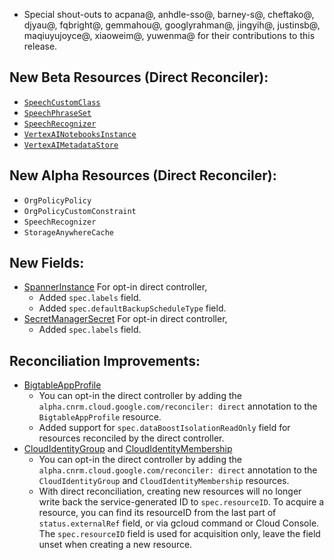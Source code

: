 *   Special shout-outs to acpana@, anhdle-sso@, barney-s@, cheftako@, djyau@,
    fqbright@, gemmahou@, googlyrahman@, jingyih@, justinsb@, maqiuyujoyce@,
    xiaoweim@, yuwenma@ for their contributions to this release.

## New Beta Resources (Direct Reconciler):

*   [`SpeechCustomClass`](https://cloud.google.com/config-connector/docs/reference/resource-docs/speech/speechcustomclass)
*   [`SpeechPhraseSet`](https://cloud.google.com/config-connector/docs/reference/resource-docs/speech/speechphraseset)
*   [`SpeechRecognizer`](https://cloud.google.com/config-connector/docs/reference/resource-docs/speech/speechrecognizer)
*   [`VertexAINotebooksInstance`](https://cloud.google.com/config-connector/docs/reference/resource-docs/notebooks/notebookinstance)
*   [`VertexAIMetadataStore`](https://cloud.google.com/config-connector/docs/reference/resource-docs/vertexai/vertexaimetadatastore)

## New Alpha Resources (Direct Reconciler):

*   `OrgPolicyPolicy`
*   `OrgPolicyCustomConstraint`
*   `SpeechRecognizer`
*   `StorageAnywhereCache`

## New Fields:

*   [SpannerInstance](https://cloud.google.com/config-connector/docs/reference/resource-docs/spanner/spannerinstance)
    For opt-in direct controller,
    *   Added `spec.labels` field.
    *   Added `spec.defaultBackupScheduleType` field.
*   [SecretManagerSecret](https://cloud.google.com/config-connector/docs/reference/resource-docs/secretmanager/secretmanagersecret)
    For opt-in direct controller,
    *   Added `spec.labels` field.

## Reconciliation Improvements:

*   [BigtableAppProfile](https://cloud.google.com/config-connector/docs/reference/resource-docs/bigtable/bigtableappprofile)
    *   You can opt-in the direct controller by adding the
        `alpha.cnrm.cloud.google.com/reconciler: direct` annotation to the
        `BigtableAppProfile` resource.
    *   Added support for `spec.dataBoostIsolationReadOnly` field for resources
        reconciled by the direct controller.
*   [CloudIdentityGroup](https://cloud.google.com/config-connector/docs/reference/resource-docs/cloudidentity/cloudidentitygroup) and [CloudIdentityMembership](https://cloud.google.com/config-connector/docs/reference/resource-docs/cloudidentity/cloudidentitymembership)
    *   You can opt-in the direct controller by adding the
        `alpha.cnrm.cloud.google.com/reconciler: direct` annotation to the
        `CloudIdentityGroup` and `CloudIdentityMembership` resources.
    *   With direct reconciliation, creating new resources will no longer write
        back the service-generated ID to `spec.resourceID`. To acquire a
        resource, you can find its resourceID from the last part of
        `status.externalRef` field, or via gcloud command or Cloud Console. The
        `spec.resourceID` field is used for acquisition only, leave the field
        unset when creating a new resource.

